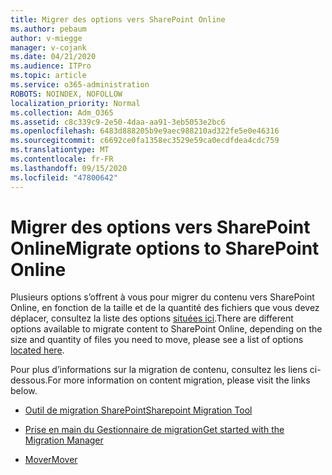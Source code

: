 ```yaml
---
title: Migrer des options vers SharePoint Online
ms.author: pebaum
author: v-miegge
manager: v-cojank
ms.date: 04/21/2020
ms.audience: ITPro
ms.topic: article
ms.service: o365-administration
ROBOTS: NOINDEX, NOFOLLOW
localization_priority: Normal
ms.collection: Adm_O365
ms.assetid: c8c339c9-2e50-4daa-aa91-3eb5053e2bc6
ms.openlocfilehash: 6483d888205b9e9aec988210ad322fe5e0e46316
ms.sourcegitcommit: c6692ce0fa1358ec3529e59ca0ecdfdea4cdc759
ms.translationtype: MT
ms.contentlocale: fr-FR
ms.lasthandoff: 09/15/2020
ms.locfileid: "47800642"
---
```

# <a name="migrate-options-to-sharepoint-online"></a><span data-ttu-id="217e7-102">Migrer des options vers SharePoint Online</span><span class="sxs-lookup"><span data-stu-id="217e7-102">Migrate options to SharePoint Online</span></span>

<span data-ttu-id="217e7-103">Plusieurs options s’offrent à vous pour migrer du contenu vers SharePoint Online, en fonction de la taille et de la quantité des fichiers que vous devez déplacer, consultez la liste des options [situées ici](https://docs.microsoft.com/sharepointmigration/migrate-to-sharepoint-online).</span><span class="sxs-lookup"><span data-stu-id="217e7-103">There are different options available to migrate content to SharePoint Online, depending on the size and quantity of files you need to move, please see a list of options [located here](https://docs.microsoft.com/sharepointmigration/migrate-to-sharepoint-online).</span></span>

<span data-ttu-id="217e7-104">Pour plus d’informations sur la migration de contenu, consultez les liens ci-dessous.</span><span class="sxs-lookup"><span data-stu-id="217e7-104">For more information on content migration, please visit the links below.</span></span>

- [<span data-ttu-id="217e7-105">Outil de migration SharePoint</span><span class="sxs-lookup"><span data-stu-id="217e7-105">Sharepoint Migration Tool</span></span>](https://docs.microsoft.com/sharepointmigration/introducing-the-sharepoint-migration-tool)

- [<span data-ttu-id="217e7-106">Prise en main du Gestionnaire de migration</span><span class="sxs-lookup"><span data-stu-id="217e7-106">Get started with the Migration Manager</span></span>](https://docs.microsoft.com/sharepointmigration/mm-get-started)

- [<span data-ttu-id="217e7-107">Mover</span><span class="sxs-lookup"><span data-stu-id="217e7-107">Mover</span></span>](https://docs.microsoft.com/sharepointmigration/mover-plan-migration)
